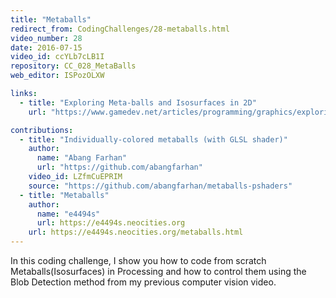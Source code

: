 ```yaml
---
title: "Metaballs"
redirect_from: CodingChallenges/28-metaballs.html
video_number: 28
date: 2016-07-15
video_id: ccYLb7cLB1I
repository: CC_028_MetaBalls
web_editor: ISPozOLXW

links:
  - title: "Exploring Meta-balls and Isosurfaces in 2D"
    url: "https://www.gamedev.net/articles/programming/graphics/exploring-metaballs-and-isosurfaces-in-2d-r2556"

contributions:
  - title: "Individually-colored metaballs (with GLSL shader)"
    author:
      name: "Abang Farhan"
      url: "https://github.com/abangfarhan"
    video_id: LZfmCuEPRIM
    source: "https://github.com/abangfarhan/metaballs-pshaders"
  - title: "Metaballs"
    author:
      name: "e4494s"
      url: https://e4494s.neocities.org
    url: https://e4494s.neocities.org/metaballs.html
---
```


In this coding challenge, I show you how to code from scratch Metaballs(Isosurfaces) in Processing and how to control them using the Blob Detection method from my previous computer vision video.
